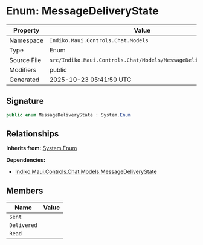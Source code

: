 # Enum: MessageDeliveryState

| Property | Value |
|----------|-------|
| Namespace | `Indiko.Maui.Controls.Chat.Models` |
| Type | Enum |
| Source File | `src/Indiko.Maui.Controls.Chat/Models/MessageDeliveryState.cs` |
| Modifiers | public |
| Generated | 2025-10-23 05:41:50 UTC |

## Signature

```csharp
public enum MessageDeliveryState : System.Enum
```

## Relationships

**Inherits from:** [System.Enum](System.Enum.md)

**Dependencies:**
- [Indiko.Maui.Controls.Chat.Models.MessageDeliveryState](Indiko.Maui.Controls.Chat.Models.MessageDeliveryState.md)

## Members

| Name | Value |
|------|-------|
| `Sent` | |
| `Delivered` | |
| `Read` | |

